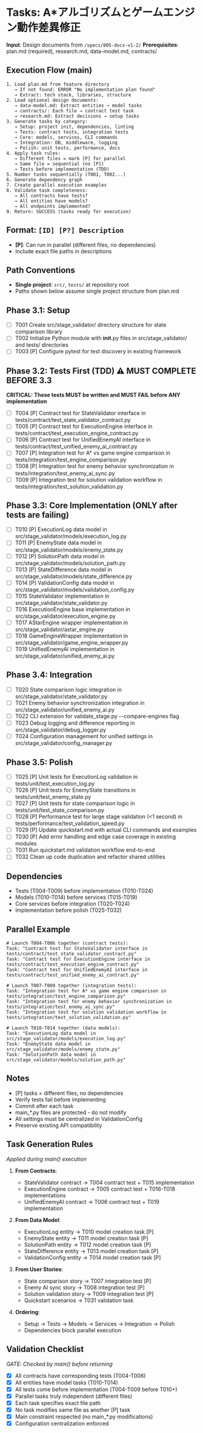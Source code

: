 # Tasks: A*アルゴリズムとゲームエンジン動作差異修正

**Input**: Design documents from `/specs/005-docs-v1-2/`
**Prerequisites**: plan.md (required), research.md, data-model.md, contracts/

## Execution Flow (main)
```
1. Load plan.md from feature directory
   → If not found: ERROR "No implementation plan found"
   → Extract: tech stack, libraries, structure
2. Load optional design documents:
   → data-model.md: Extract entities → model tasks
   → contracts/: Each file → contract test task
   → research.md: Extract decisions → setup tasks
3. Generate tasks by category:
   → Setup: project init, dependencies, linting
   → Tests: contract tests, integration tests
   → Core: models, services, CLI commands
   → Integration: DB, middleware, logging
   → Polish: unit tests, performance, docs
4. Apply task rules:
   → Different files = mark [P] for parallel
   → Same file = sequential (no [P])
   → Tests before implementation (TDD)
5. Number tasks sequentially (T001, T002...)
6. Generate dependency graph
7. Create parallel execution examples
8. Validate task completeness:
   → All contracts have tests?
   → All entities have models?
   → All endpoints implemented?
9. Return: SUCCESS (tasks ready for execution)
```

## Format: `[ID] [P?] Description`
- **[P]**: Can run in parallel (different files, no dependencies)
- Include exact file paths in descriptions

## Path Conventions
- **Single project**: `src/`, `tests/` at repository root
- Paths shown below assume single project structure from plan.md

## Phase 3.1: Setup
- [ ] T001 Create src/stage_validator/ directory structure for state comparison library
- [ ] T002 Initialize Python module with __init__.py files in src/stage_validator/ and tests/ directories
- [ ] T003 [P] Configure pytest for test discovery in existing framework

## Phase 3.2: Tests First (TDD) ⚠️ MUST COMPLETE BEFORE 3.3
**CRITICAL: These tests MUST be written and MUST FAIL before ANY implementation**
- [ ] T004 [P] Contract test for StateValidator interface in tests/contract/test_state_validator_contract.py
- [ ] T005 [P] Contract test for ExecutionEngine interface in tests/contract/test_execution_engine_contract.py
- [ ] T006 [P] Contract test for UnifiedEnemyAI interface in tests/contract/test_unified_enemy_ai_contract.py
- [ ] T007 [P] Integration test for A* vs game engine comparison in tests/integration/test_engine_comparison.py
- [ ] T008 [P] Integration test for enemy behavior synchronization in tests/integration/test_enemy_ai_sync.py
- [ ] T009 [P] Integration test for solution validation workflow in tests/integration/test_solution_validation.py

## Phase 3.3: Core Implementation (ONLY after tests are failing)
- [ ] T010 [P] ExecutionLog data model in src/stage_validator/models/execution_log.py
- [ ] T011 [P] EnemyState data model in src/stage_validator/models/enemy_state.py
- [ ] T012 [P] SolutionPath data model in src/stage_validator/models/solution_path.py
- [ ] T013 [P] StateDifference data model in src/stage_validator/models/state_difference.py
- [ ] T014 [P] ValidationConfig data model in src/stage_validator/models/validation_config.py
- [ ] T015 StateValidator implementation in src/stage_validator/state_validator.py
- [ ] T016 ExecutionEngine base implementation in src/stage_validator/execution_engine.py
- [ ] T017 AStarEngine wrapper implementation in src/stage_validator/astar_engine.py
- [ ] T018 GameEngineWrapper implementation in src/stage_validator/game_engine_wrapper.py
- [ ] T019 UnifiedEnemyAI implementation in src/stage_validator/unified_enemy_ai.py

## Phase 3.4: Integration
- [ ] T020 State comparison logic integration in src/stage_validator/state_validator.py
- [ ] T021 Enemy behavior synchronization integration in src/stage_validator/unified_enemy_ai.py
- [ ] T022 CLI extension for validate_stage.py --compare-engines flag
- [ ] T023 Debug logging and difference reporting in src/stage_validator/debug_logger.py
- [ ] T024 Configuration management for unified settings in src/stage_validator/config_manager.py

## Phase 3.5: Polish
- [ ] T025 [P] Unit tests for ExecutionLog validation in tests/unit/test_execution_log.py
- [ ] T026 [P] Unit tests for EnemyState transitions in tests/unit/test_enemy_state.py
- [ ] T027 [P] Unit tests for state comparison logic in tests/unit/test_state_comparison.py
- [ ] T028 [P] Performance test for large stage validation (<1 second) in tests/performance/test_validation_speed.py
- [ ] T029 [P] Update quickstart.md with actual CLI commands and examples
- [ ] T030 [P] Add error handling and edge case coverage in existing modules
- [ ] T031 Run quickstart.md validation workflow end-to-end
- [ ] T032 Clean up code duplication and refactor shared utilities

## Dependencies
- Tests (T004-T009) before implementation (T010-T024)
- Models (T010-T014) before services (T015-T019)
- Core services before integration (T020-T024)
- Implementation before polish (T025-T032)

## Parallel Example
```
# Launch T004-T006 together (contract tests):
Task: "Contract test for StateValidator interface in tests/contract/test_state_validator_contract.py"
Task: "Contract test for ExecutionEngine interface in tests/contract/test_execution_engine_contract.py"
Task: "Contract test for UnifiedEnemyAI interface in tests/contract/test_unified_enemy_ai_contract.py"

# Launch T007-T009 together (integration tests):
Task: "Integration test for A* vs game engine comparison in tests/integration/test_engine_comparison.py"
Task: "Integration test for enemy behavior synchronization in tests/integration/test_enemy_ai_sync.py"
Task: "Integration test for solution validation workflow in tests/integration/test_solution_validation.py"

# Launch T010-T014 together (data models):
Task: "ExecutionLog data model in src/stage_validator/models/execution_log.py"
Task: "EnemyState data model in src/stage_validator/models/enemy_state.py"
Task: "SolutionPath data model in src/stage_validator/models/solution_path.py"
```

## Notes
- [P] tasks = different files, no dependencies
- Verify tests fail before implementing
- Commit after each task
- main_*.py files are protected - do not modify
- All settings must be centralized in ValidationConfig
- Preserve existing API compatibility

## Task Generation Rules
*Applied during main() execution*

1. **From Contracts**:
   - StateValidator contract → T004 contract test + T015 implementation
   - ExecutionEngine contract → T005 contract test + T016-T018 implementations
   - UnifiedEnemyAI contract → T006 contract test + T019 implementation

2. **From Data Model**:
   - ExecutionLog entity → T010 model creation task [P]
   - EnemyState entity → T011 model creation task [P]
   - SolutionPath entity → T012 model creation task [P]
   - StateDifference entity → T013 model creation task [P]
   - ValidationConfig entity → T014 model creation task [P]

3. **From User Stories**:
   - State comparison story → T007 integration test [P]
   - Enemy AI sync story → T008 integration test [P]
   - Solution validation story → T009 integration test [P]
   - Quickstart scenarios → T031 validation task

4. **Ordering**:
   - Setup → Tests → Models → Services → Integration → Polish
   - Dependencies block parallel execution

## Validation Checklist
*GATE: Checked by main() before returning*

- [x] All contracts have corresponding tests (T004-T006)
- [x] All entities have model tasks (T010-T014)
- [x] All tests come before implementation (T004-T009 before T010+)
- [x] Parallel tasks truly independent (different files)
- [x] Each task specifies exact file path
- [x] No task modifies same file as another [P] task
- [x] Main constraint respected (no main_*.py modifications)
- [x] Configuration centralization enforced